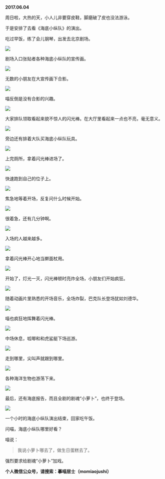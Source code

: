 
          
            
**2017.06.04**

周日啦，大热的天，小人儿非要穿皮鞋，脚磨破了皮也没法游泳。

于是安排了去看《海底小纵队》的演出。

吃过早饭，练了会儿钢琴，出发去北京剧场。




![](img/51001-79fa8bd74f065e56.jpg)




剧场入口张贴者各种海底小纵队的宣传画。




![](img/51001-dc43279668871477.jpg)




无数的小朋友在大宣传画下合影。




![](img/51001-99126e0d2d666196.jpg)




喵反倒是没有合影的兴趣。




![](img/51001-4814a4a8ade1012e.jpg)




大家排队领取看起来貌不惊人的闪光棒。在大厅里看起来一点也不亮，毫无意义。




![](img/51001-5984381fef1e515d.jpg)




旁边还有排着大队买海底小纵队玩具。




![](img/51001-e330aa15c1b8d2c7.jpg)




上完厕所，拿着闪光棒进场了。




![](img/51001-106878d979aa4b03.jpg)




快速跑到自己的位子上。




![](img/51001-b264059edbdc5ea7.jpg)




焦急地等着开场，反复问什么时候开始。




![](img/51001-b1e5a9fc3297b471.jpg)




很着急，还有几分钟啊。




![](img/51001-aca5214464fe2159.jpg)




入场的人越来越多。




![](img/51001-672499b613e71f37.jpg)




拿着闪光棒开心地当擀面杖用。




![](img/51001-dd0f12b591dec3b4.jpg)




开始了，灯光一灭，闪光棒顿时亮炸全场，小朋友们开始疯狂。




![](img/51001-286725e59fcc3fb0.jpg)




随着动画片里熟悉的开场音乐，全场炸裂，巴克队长登场犹如刘德华。




![](img/51001-078ffe101e9ed5ce.jpg)




喵也疯狂地挥舞着闪光棒。




![](img/51001-ac556d46c2be557e.jpg)




中场休息，呱唧和和虎鲨艇下场巡游。




![](img/51001-ae9f31ce47f99728.jpg)




走到哪里，尖叫声就跟到哪里。




![](img/51001-f1f07650cb62fc60.jpg)




各种海洋生物也游荡下来。




![](img/51001-3f008564f543a44b.jpg)




最后，还有海底报告，而且全剧的剧魂“小萝卜”，也终于登场。




![](img/51001-608200ce76907993.jpg)




一个小时的海底小纵队演出结束，回家吃午饭。

问喵，海底小纵队哪里好看？

喵说：
>我说小萝卜哪去了，做生日蛋糕去了。



强烈要求给剧魂“小萝卜”加戏。


**个人微信公众号，请搜索：摹喵居士（momiaojushi）**

          
        
